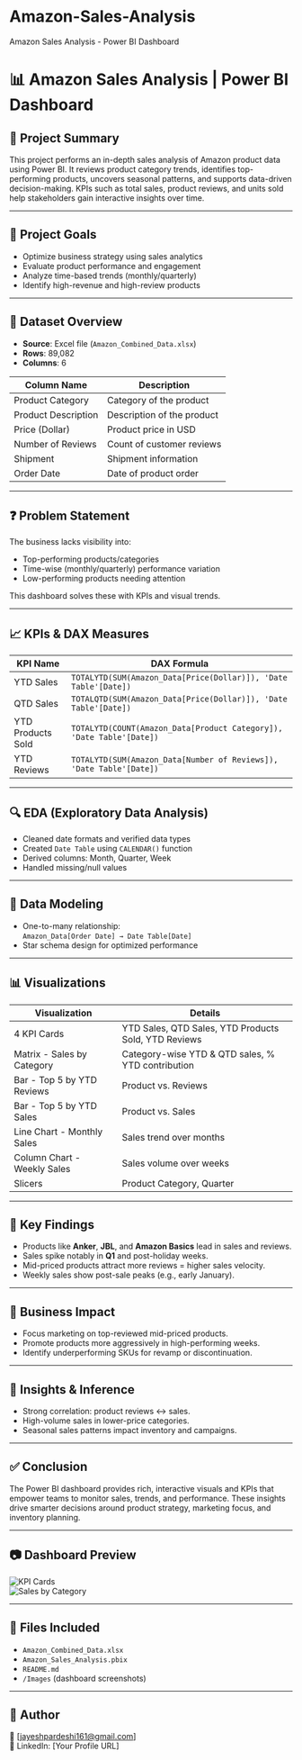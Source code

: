 # Amazon-Sales-Analysis
Amazon Sales Analysis - Power BI Dashboard
# 📊 Amazon Sales Analysis | Power BI Dashboard

## 📌 Project Summary

This project performs an in-depth sales analysis of Amazon product data using Power BI. It reviews product category trends, identifies top-performing products, uncovers seasonal patterns, and supports data-driven decision-making. KPIs such as total sales, product reviews, and units sold help stakeholders gain interactive insights over time.

---

## 🎯 Project Goals

- Optimize business strategy using sales analytics  
- Evaluate product performance and engagement  
- Analyze time-based trends (monthly/quarterly)  
- Identify high-revenue and high-review products  

---

## 📂 Dataset Overview

- **Source**: Excel file (`Amazon_Combined_Data.xlsx`)  
- **Rows**: 89,082  
- **Columns**: 6  

| Column Name         | Description                         |
|---------------------|-------------------------------------|
| Product Category    | Category of the product             |
| Product Description | Description of the product          |
| Price (Dollar)      | Product price in USD                |
| Number of Reviews   | Count of customer reviews           |
| Shipment            | Shipment information                |
| Order Date          | Date of product order               |

---

## ❓ Problem Statement

The business lacks visibility into:
- Top-performing products/categories
- Time-wise (monthly/quarterly) performance variation
- Low-performing products needing attention

This dashboard solves these with KPIs and visual trends.

---

## 📈 KPIs & DAX Measures

| KPI Name           | DAX Formula |
|--------------------|-------------|
| YTD Sales          | `TOTALYTD(SUM(Amazon_Data[Price(Dollar)]), 'Date Table'[Date])` |
| QTD Sales          | `TOTALQTD(SUM(Amazon_Data[Price(Dollar)]), 'Date Table'[Date])` |
| YTD Products Sold  | `TOTALYTD(COUNT(Amazon_Data[Product Category]), 'Date Table'[Date])` |
| YTD Reviews        | `TOTALYTD(SUM(Amazon_Data[Number of Reviews]), 'Date Table'[Date])` |

---

## 🔍 EDA (Exploratory Data Analysis)

- Cleaned date formats and verified data types
- Created `Date Table` using `CALENDAR()` function
- Derived columns: Month, Quarter, Week
- Handled missing/null values

---

## 🧠 Data Modeling

- One-to-many relationship:  
  `Amazon_Data[Order Date] → Date Table[Date]`
- Star schema design for optimized performance

---

## 📊 Visualizations

| Visualization                    | Details |
|----------------------------------|---------|
| 4 KPI Cards                      | YTD Sales, QTD Sales, YTD Products Sold, YTD Reviews |
| Matrix - Sales by Category       | Category-wise YTD & QTD sales, % YTD contribution |
| Bar - Top 5 by YTD Reviews       | Product vs. Reviews |
| Bar - Top 5 by YTD Sales         | Product vs. Sales |
| Line Chart - Monthly Sales       | Sales trend over months |
| Column Chart - Weekly Sales      | Sales volume over weeks |
| Slicers                          | Product Category, Quarter |

---

## 🔑 Key Findings

- Products like **Anker**, **JBL**, and **Amazon Basics** lead in sales and reviews.
- Sales spike notably in **Q1** and post-holiday weeks.
- Mid-priced products attract more reviews = higher sales velocity.
- Weekly sales show post-sale peaks (e.g., early January).

---

## 🧩 Business Impact

- Focus marketing on top-reviewed mid-priced products.
- Promote products more aggressively in high-performing weeks.
- Identify underperforming SKUs for revamp or discontinuation.

---

## 📌 Insights & Inference

- Strong correlation: product reviews ↔ sales.
- High-volume sales in lower-price categories.
- Seasonal sales patterns impact inventory and campaigns.

---

## ✅ Conclusion

The Power BI dashboard provides rich, interactive visuals and KPIs that empower teams to monitor sales, trends, and performance. These insights drive smarter decisions around product strategy, marketing focus, and inventory planning.

---

## 📷 Dashboard Preview

![KPI Cards](Images/kpi_cards.png)  
![Sales by Category](Images/sales_by_category.png)

---

## 📁 Files Included

- `Amazon_Combined_Data.xlsx`
- `Amazon_Sales_Analysis.pbix`
- `README.md`
- `/Images` (dashboard screenshots)

---

## 🔗 Author
 
📧 [jayeshpardeshi161@gmail.com]  
📌 LinkedIn: [Your Profile URL]  

